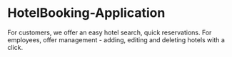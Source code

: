 # HotelBooking-Application
For customers, we offer an easy hotel search, quick reservations. For employees, offer management - adding, editing and deleting hotels with a click.
